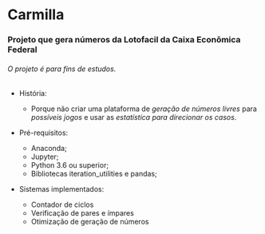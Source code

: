 # Carmilla

### Projeto que gera números da Lotofacil da Caixa Econômica Federal
###### O projeto é para fins de estudos.

- História:
    - Porque não criar uma plataforma de *geração de números livres* para *possíveis jogos* e usar as *estatística para direcionar os casos*.

- Pré-requisitos:
    - Anaconda;
    - Jupyter;
    - Python 3.6 ou superior;
    - Bibliotecas iteration_utilities e pandas;

- Sistemas implementados:
    - Contador de ciclos
    - Verificação de pares e ímpares
    - Otimização de geração de números

